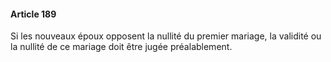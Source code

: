 #### Article 189

Si les nouveaux époux opposent la nullité du premier mariage, la validité ou la nullité de ce mariage doit être jugée préalablement.

